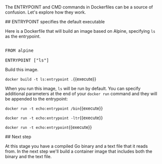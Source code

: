 The ENTRYPOINT and CMD commands in Dockerfiles can be a source of confusion. Let's explore how they work. 

## ENTRYPOINT specifies the default executable

Here is a Dockerfile that will build an image based on Alpine, specifying `ls` as the entrypoint.

<pre class="file" data-filename="Dockerfile" data-target="replace">

FROM alpine

ENTRYPOINT ["ls"]
</pre>

Build this image.

`docker build -t ls:entrypoint .`{{execute}}

When you run this image, `ls` will be run by default. You can specify additional parameters at the end of your `docker run` command and they will be appended to the entrypoint:

`docker run -t echo:entrypoint /bin`{{execute}}

`docker run -t echo:entrypoint -ltr`{{execute}}

`docker run -t echo:entrypoint`{{execute}}



## Next step

At this stage you have a compiled Go binary and a text file that it reads from. In the next step we'll build a container image that includes both the binary and the text file.
